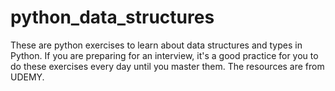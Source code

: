 # python_data_structures

These are python exercises to learn about data structures and types in Python. If you are preparing for an interview, it's a good practice for you to do these exercises every day until you master them. The resources are from UDEMY.
